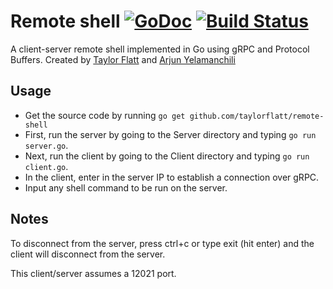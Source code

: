 # Remote shell [![GoDoc](http://img.shields.io/badge/go-documentation-blue.svg?style=flat-square)](https://godoc.org/github.com/taylorflatt/remote-shell) [![Build Status](https://travis-ci.org/taylorflatt/remote-shell.svg?branch=master)](https://travis-ci.org/taylorflatt/remote-shell)
A client-server remote shell implemented in Go using gRPC and Protocol Buffers. Created by [Taylor Flatt](https://github.com/taylorflatt) and [Arjun Yelamanchili](https://github.com/arjunyel)

## Usage
* Get the source code by running `go get github.com/taylorflatt/remote-shell`
* First, run the server by going to the Server directory and typing `go run server.go`.
* Next, run the client by going to the Client directory and typing `go run client.go`. 
* In the client, enter in the server IP to establish a connection over gRPC.
* Input any shell command to be run on the server.

## Notes
To disconnect from the server, press ctrl+c or type exit (hit enter) and the client will disconnect from the server.

This client/server assumes a 12021 port.
